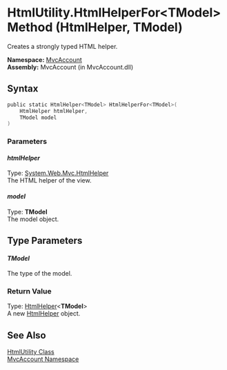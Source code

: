HtmlUtility.HtmlHelperFor&lt;TModel> Method (HtmlHelper, TModel)
================================================================
Creates a strongly typed HTML helper.

**Namespace:** [MvcAccount][1]  
**Assembly:** MvcAccount (in MvcAccount.dll)

Syntax
------

```csharp
public static HtmlHelper<TModel> HtmlHelperFor<TModel>(
	HtmlHelper htmlHelper,
	TModel model
)
```

### Parameters

#### *htmlHelper*
Type: [System.Web.Mvc.HtmlHelper][2]  
The HTML helper of the view.

#### *model*
Type: **TModel**  
The model object.


Type Parameters
---------------

#### *TModel*
The type of the model.

### Return Value
Type: [HtmlHelper][3]&lt;**TModel**>  
A new [HtmlHelper<TModel>][3] object.

See Also
--------
[HtmlUtility Class][4]  
[MvcAccount Namespace][1]  

[1]: ../README.md
[2]: http://msdn.microsoft.com/en-us/library/dd493095
[3]: http://msdn.microsoft.com/en-us/library/dd492619
[4]: README.md